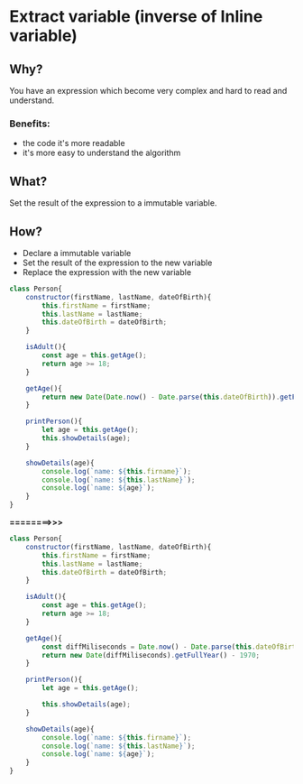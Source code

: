 # Extract variable (inverse of Inline variable)
## Why?
You have an expression which become very complex and hard to read and understand.
### Benefits:
- the code it's more readable
- it's more easy to understand the algorithm
## What?
Set the result of the expression to a immutable variable.
## How?
- Declare a immutable variable
- Set the result of the expression to the new variable
- Replace the expression with the new variable

```js
class Person{
    constructor(firstName, lastName, dateOfBirth){
        this.firstName = firstName;
        this.lastName = lastName;
        this.dateOfBirth = dateOfBirth;
    }

    isAdult(){
        const age = this.getAge();
        return age >= 18;
    }

    getAge(){
        return new Date(Date.now() - Date.parse(this.dateOfBirth)).getFullYear() - 1970;
    }

    printPerson(){
        let age = this.getAge();
        this.showDetails(age);
    }

    showDetails(age){
        console.log(`name: ${this.firname}`);
        console.log(`name: ${this.lastName}`);
        console.log(`name: ${age}`);
    }
}
```

**========>>>**

```js
class Person{
    constructor(firstName, lastName, dateOfBirth){
        this.firstName = firstName;
        this.lastName = lastName;
        this.dateOfBirth = dateOfBirth;
    }

    isAdult(){
        const age = this.getAge();
        return age >= 18;
    }

    getAge(){
        const diffMiliseconds = Date.now() - Date.parse(this.dateOfBirth);
        return new Date(diffMiliseconds).getFullYear() - 1970;
    }

    printPerson(){
        let age = this.getAge();

        this.showDetails(age);
    }

    showDetails(age){
        console.log(`name: ${this.firname}`);
        console.log(`name: ${this.lastName}`);
        console.log(`name: ${age}`);
    }
}
```
